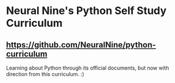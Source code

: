 # Neural Nine's Python Self Study Curriculum

## <https://github.com/NeuralNine/python-curriculum>

Learning about Python through its official documents, but now with direction from this curriculum. :)
